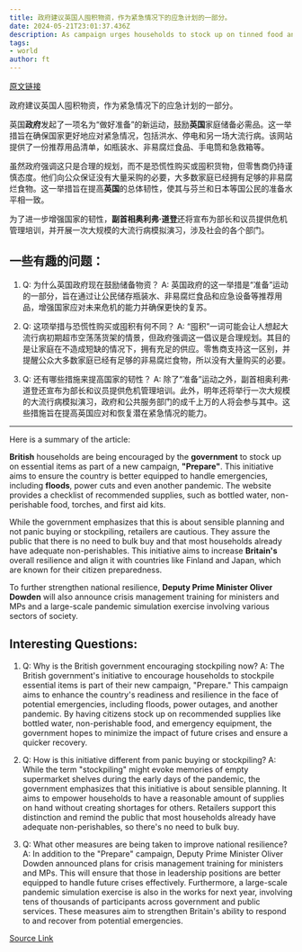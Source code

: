 ```yaml
---
title: 政府建议英国人囤积物资，作为紧急情况下的应急计划的一部分。
date: 2024-05-21T23:01:37.436Z
description: As campaign urges households to stock up on tinned food and batteries, retailers warn against panic buying
tags: 
- world
author: ft
---
```


[原文链接](https://ft.com/content/002490f0-13db-4234-b609-e8a539b28447)

政府建议英国人囤积物资，作为紧急情况下的应急计划的一部分。

英国**政府**发起了一项名为“做好准备”的新运动，鼓励**英国**家庭储备必需品。这一举措旨在确保国家更好地应对紧急情况，包括洪水、停电和另一场大流行病。该网站提供了一份推荐用品清单，如瓶装水、非易腐烂食品、手电筒和急救箱等。

虽然政府强调这只是合理的规划，而不是恐慌性购买或囤积货物，但零售商仍持谨慎态度。他们向公众保证没有大量采购的必要，大多数家庭已经拥有足够的非易腐烂食物。这一举措旨在提高**英国**的总体韧性，使其与芬兰和日本等国公民的准备水平相一致。

为了进一步增强国家的韧性，**副首相奥利弗·道登**还将宣布为部长和议员提供危机管理培训，并开展一次大规模的大流行病模拟演习，涉及社会的各个部门。



## 一些有趣的问题：

1. Q: 为什么英国政府现在鼓励储备物资？ 
 A: 英国政府的这一举措是“准备”运动的一部分，旨在通过让公民储存瓶装水、非易腐烂食品和应急设备等推荐用品，增强国家应对未来危机的能力并确保更快的复苏。 

2. Q: 这项举措与恐慌性购买或囤积有何不同？ 
 A: “囤积”一词可能会让人想起大流行病初期超市空荡荡货架的情景，但政府强调这一倡议是合理规划。其目的是让家庭在不造成短缺的情况下，拥有充足的供应。零售商支持这一区别，并提醒公众大多数家庭已经有足够的非易腐烂食物，所以没有大量购买的必要。 

3. Q: 还有哪些措施来提高国家的韧性？ 
 A: 除了“准备”运动之外，副首相奥利弗·道登还宣布为部长和议员提供危机管理培训。此外，明年还将举行一次大规模的大流行病模拟演习，政府和公共服务部门的成千上万的人将会参与其中。这些措施旨在提高英国应对和恢复潜在紧急情况的能力。

---

Here is a summary of the article: 

**British** households are being encouraged by the **government** to stock up on essential items as part of a new campaign, **"Prepare"**. This initiative aims to ensure the country is better equipped to handle emergencies, including **floods**, power cuts and even another pandemic. The website provides a checklist of recommended supplies, such as bottled water, non-perishable food, torches, and first aid kits. 

While the government emphasizes that this is about sensible planning and not panic buying or stockpiling, retailers are cautious. They assure the public that there is no need to bulk buy and that most households already have adequate non-perishables. This initiative aims to increase **Britain's** overall resilience and align it with countries like Finland and Japan, which are known for their citizen preparedness. 

To further strengthen national resilience, **Deputy Prime Minister Oliver Dowden** will also announce crisis management training for ministers and MPs and a large-scale pandemic simulation exercise involving various sectors of society. 


## Interesting Questions:

1. Q: Why is the British government encouraging stockpiling now? 
A: The British government's initiative to encourage households to stockpile essential items is part of their new campaign, "Prepare." This campaign aims to enhance the country's readiness and resilience in the face of potential emergencies, including floods, power outages, and another pandemic. By having citizens stock up on recommended supplies like bottled water, non-perishable food, and emergency equipment, the government hopes to minimize the impact of future crises and ensure a quicker recovery. 

2. Q: How is this initiative different from panic buying or stockpiling? 
A: While the term "stockpiling" might evoke memories of empty supermarket shelves during the early days of the pandemic, the government emphasizes that this initiative is about sensible planning. It aims to empower households to have a reasonable amount of supplies on hand without creating shortages for others. Retailers support this distinction and remind the public that most households already have adequate non-perishables, so there's no need to bulk buy. 

3. Q: What other measures are being taken to improve national resilience? 
A: In addition to the "Prepare" campaign, Deputy Prime Minister Oliver Dowden announced plans for crisis management training for ministers and MPs. This will ensure that those in leadership positions are better equipped to handle future crises effectively. Furthermore, a large-scale pandemic simulation exercise is also in the works for next year, involving tens of thousands of participants across government and public services. These measures aim to strengthen Britain's ability to respond to and recover from potential emergencies.

[Source Link](https://ft.com/content/002490f0-13db-4234-b609-e8a539b28447)

